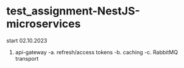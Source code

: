 # test_assignment-NestJS-microservices

start 02.10.2023

1. api-gateway
  -a. refresh/access  tokens
  -b. caching
  -c. RabbitMQ transport

